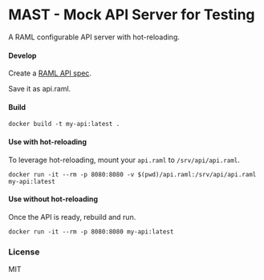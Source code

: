 # MAST - Mock API Server for Testing
A RAML configurable API server with hot-reloading.


#### Develop
Create a [RAML API spec](https://raml.org/developers/raml-100-tutorial).

Save it as api.raml.

#### Build
```
docker build -t my-api:latest .
```

#### Use with hot-reloading
To leverage hot-reloading, mount your `api.raml` to `/srv/api/api.raml`.

```
docker run -it --rm -p 8080:8080 -v $(pwd)/api.raml:/srv/api/api.raml my-api:latest
```

#### Use without hot-reloading
Once the API is ready, rebuild and run.
```
docker run -it --rm -p 8080:8080 my-api:latest
```

### License
MIT
